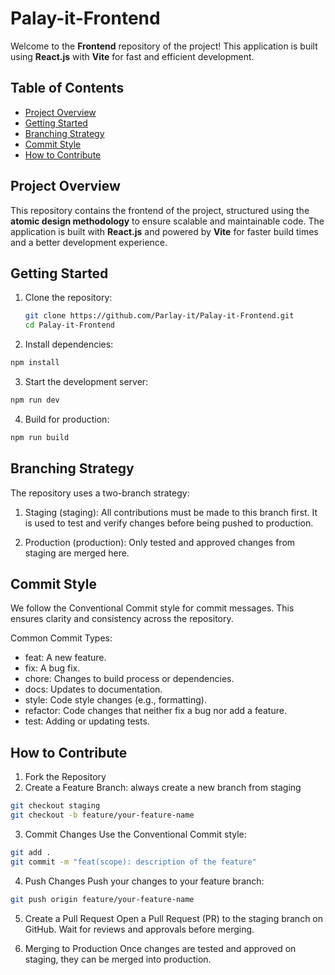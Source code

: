 # Palay-it-Frontend
Welcome to the **Frontend** repository of the project! This application is built using **React.js** with **Vite** for fast and efficient development.


## Table of Contents

- [Project Overview](#project-overview)
- [Getting Started](#getting-started)
- [Branching Strategy](#branching-strategy)
- [Commit Style](#commit-style)
- [How to Contribute](#how-to-contribute)



## Project Overview

This repository contains the frontend of the project, structured using the **atomic design methodology** to ensure scalable and maintainable code. The application is built with **React.js** and powered by **Vite** for faster build times and a better development experience.



## Getting Started

1. Clone the repository:
   ```bash
   git clone https://github.com/Parlay-it/Palay-it-Frontend.git
   cd Palay-it-Frontend

2. Install dependencies:

```bash
npm install
```
3. Start the development server:

```bash
npm run dev
```
4. Build for production:
```bash
npm run build
```

## Branching Strategy
The repository uses a two-branch strategy:

1. Staging (staging): All contributions must be made to this branch first. It is used to test and verify changes before being pushed to production.

2. Production (production): Only tested and approved changes from staging are merged here.


## Commit Style
We follow the Conventional Commit style for commit messages. This ensures clarity and consistency across the repository.

Common Commit Types:
- feat: A new feature.
- fix: A bug fix.
- chore: Changes to build process or dependencies.
- docs: Updates to documentation.
- style: Code style changes (e.g., formatting).
- refactor: Code changes that neither fix a bug nor add a feature.
- test: Adding or updating tests.

## How to Contribute
1. Fork the Repository
2. Create a Feature Branch: always create a new branch from staging

```bash
git checkout staging
git checkout -b feature/your-feature-name
```
3. Commit Changes
Use the Conventional Commit style:

```bash
git add .
git commit -m "feat(scope): description of the feature"
```
4. Push Changes
Push your changes to your feature branch:

```bash
git push origin feature/your-feature-name
```
5. Create a Pull Request
Open a Pull Request (PR) to the staging branch on GitHub.
Wait for reviews and approvals before merging.

6. Merging to Production
Once changes are tested and approved on staging, they can be merged into production.
